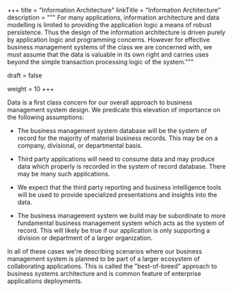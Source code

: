 +++
title = "Information Architecture"
linkTitle = "Information Architecture"
description = """
For many applications, information architecture and data modelling is limited to providing the
application logic a means of robust persistence.  Thus the design of the information architecture
is driven purely by application logic and programming concerns.  However for effective business
management systems of the class we are concerned with, we must assume that the data is valuable in
its own right and carries uses beyond the simple transaction processing logic of the system."""

draft = false

weight = 10
+++

Data is a first class concern for our overall approach to business management system design.  We
predicate this elevation of importance on the following assumptions:

  * The business management system database will be the system of record for the majority of
    material business records.  This may be on a company, divisional, or departmental basis.

  * Third party applications will need to consume data and may produce data which properly is
    recorded in the system of record database.  There may be many such applications.

  * We expect that the third party reporting and business intelligence tools will be used to
    provide specialized presentations and insights into the data.

  * The business management system we build may be subordinate to more fundamental business
    management system which acts as the system of record.  This will likely be true if our
    application is only supporting a division or department of a larger organization.

In all of these cases we're describing scenarios where our business management system is planned
to be part of a larger ecosystem of collaborating applications.  This is called the
"best-of-breed" approach to business systems architecture and is common feature of enterprise
applications deployments.

